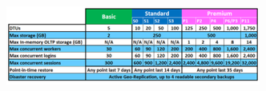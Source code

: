 ![Hizmet Katmanları ve Performans Düzeyleri](./media/sql-database-service-tiers-table/sql-database-service-tiers-table.png)




<!--HONumber=Aug16_HO1-->


